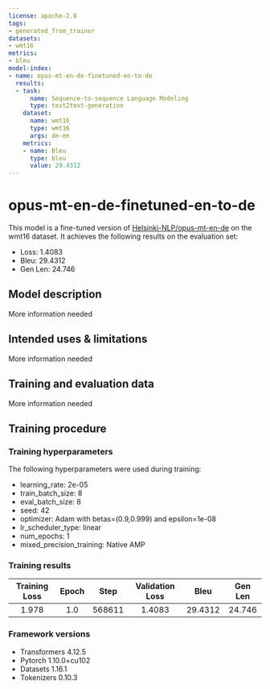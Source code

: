 ```yaml
---
license: apache-2.0
tags:
- generated_from_trainer
datasets:
- wmt16
metrics:
- bleu
model-index:
- name: opus-mt-en-de-finetuned-en-to-de
  results:
  - task:
      name: Sequence-to-sequence Language Modeling
      type: text2text-generation
    dataset:
      name: wmt16
      type: wmt16
      args: de-en
    metrics:
    - name: Bleu
      type: bleu
      value: 29.4312
---
```


<!-- This model card has been generated automatically according to the information the Trainer had access to. You
should probably proofread and complete it, then remove this comment. -->

# opus-mt-en-de-finetuned-en-to-de

This model is a fine-tuned version of [Helsinki-NLP/opus-mt-en-de](https://huggingface.co/Helsinki-NLP/opus-mt-en-de) on the wmt16 dataset.
It achieves the following results on the evaluation set:
- Loss: 1.4083
- Bleu: 29.4312
- Gen Len: 24.746

## Model description

More information needed

## Intended uses & limitations

More information needed

## Training and evaluation data

More information needed

## Training procedure

### Training hyperparameters

The following hyperparameters were used during training:
- learning_rate: 2e-05
- train_batch_size: 8
- eval_batch_size: 8
- seed: 42
- optimizer: Adam with betas=(0.9,0.999) and epsilon=1e-08
- lr_scheduler_type: linear
- num_epochs: 1
- mixed_precision_training: Native AMP

### Training results

| Training Loss | Epoch | Step   | Validation Loss | Bleu    | Gen Len |
|:-------------:|:-----:|:------:|:---------------:|:-------:|:-------:|
| 1.978         | 1.0   | 568611 | 1.4083          | 29.4312 | 24.746  |


### Framework versions

- Transformers 4.12.5
- Pytorch 1.10.0+cu102
- Datasets 1.16.1
- Tokenizers 0.10.3
